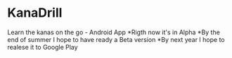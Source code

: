 KanaDrill
=========

Learn the kanas on the go - Android App
*Rigth now it's in Alpha
*By the end of summer I hope to have ready a Beta version
*By next year I hope to realese it to Google Play
